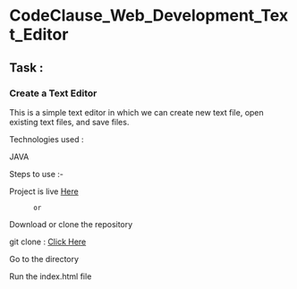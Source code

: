 # CodeClause_Web_Development_Text_Editor

## Task :

### Create a Text Editor
This is a simple text editor in which we can create new text file, open existing text files, and save files.

Technologies used :

JAVA

Steps to use :-

Project is live [Here]()

          or

Download or clone the repository

git clone : [Click Here](https://github.com/imhr1306/CodeClause_Web_Development_Text_Editor/archive/refs/heads/main.zip)

Go to the directory

Run the index.html file
